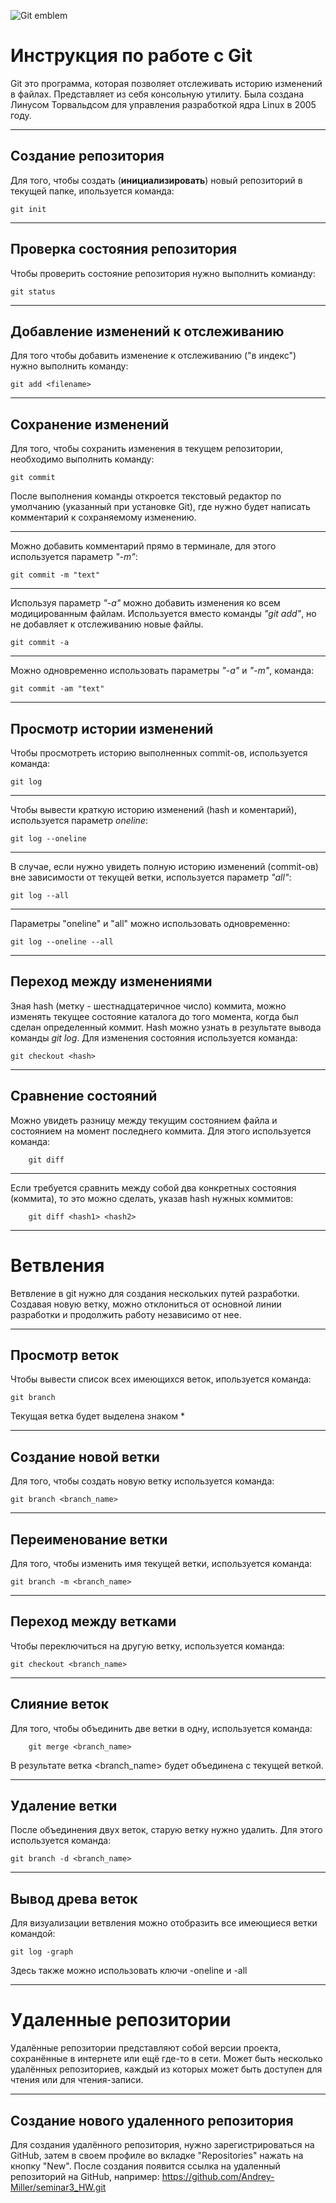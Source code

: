![Git emblem](gitpic.jpg)
# Инструкция по работе с Git

Git это программа, которая позволяет отслеживать историю изменений в файлах. Представляет из себя консольную утилиту. Была создана Линусом Торвальдсом для управления разработкой ядра Linux в 2005 году.

---

## Создание репозитория

Для того, чтобы создать (**инициализировать**) новый репозиторий в текущей папке, ипользуется команда:

    git init

---

## Проверка состояния репозитория

Чтобы проверить состояние репозитория нужно выполнить комианду: 

    git status

---

## Добавление изменений к отслеживанию

Для того чтобы добавить изменение к отслеживанию ("в индекс") нужно выполнить команду:

    git add <filename>

---

## Сохранение изменений

Для того, чтобы сохранить изменения в текущем репозитории, необходимо выполнить команду: 

    git commit

После выполнения команды откроется текстовый редактор по умолчанию (указанный при установке Git), где нужно будет написать комментарий к сохраняемому изменению.

---

Можно добавить комментарий прямо в терминале, для этого используется параметр *"-m"*:

    git commit -m "text"

---
Используя параметр *"-а"* можно добавить изменения ко всем модицированным файлам. Используется вместо команды *"git add"*, но не добавляет к отслеживанию новые файлы.

    git commit -a

---

Можно одновременно использовать параметры *"-a"* и *"-m"*, команда:

    git commit -am "text"

---

## Просмотр истории изменений

Чтобы просмотреть историю выполненных commit-ов, используется команда:

    git log

---
Чтобы вывести краткую историю изменений (hash и коментарий), используется параметр *oneline*:

    git log --oneline

---
В случае, если нужно увидеть полную историю изменений (commit-ов) вне зависимости от текущей ветки, используется параметр *"all"*:

    git log --all

---
Параметры "oneline" и "all" можно использовать одновременно:

    git log --oneline --all

---

## Переход между изменениями

Зная hash (метку - шестнадцатеричное число) коммита, можно изменять текущее состояние каталога до того момента, когда был сделан определенный коммит. Hash можно узнать в результате вывода команды *git log*. Для изменения состояния используется команда:

    git checkout <hash>

---

## Сравнение состояний

Можно увидеть разницу между текущим состоянием файла и состоянием на момент последнего коммита. Для этого используется команда:

        git diff

---

Если требуется сравнить между собой два конкретных состояния (коммита), то это можно сделать, указав hash нужных коммитов:

        git diff <hash1> <hash2>

---

# Ветвления

Ветвление в git нужно для создания нескольких путей разработки. Создавая новую ветку, можно отклониться от основной линии разработки и продолжить работу независимо от нее.

---

## Просмотр веток

Чтобы вывести список всех имеющихся веток, ипользуется команда:

	git branch
	
Текущая ветка будет выделена знаком *

---

## Создание новой ветки

Для того, чтобы создать новую ветку используется команда:
	
	git branch <branch_name>
	
---

## Переименование ветки

Для того, чтобы изменить имя текущей ветки, используется команда:

	git branch -m <branch_name>
	
---

## Переход между ветками

Чтобы переключиться на другую ветку, используется команда:

	git checkout <branch_name>
	
---

## Слияние веток

Для того, чтобы объединить две ветки в одну, используется команда:

		git merge <branch_name>
		
В результате ветка <branch_name> будет объединена с текущей веткой.

---

## Удаление ветки

После объединения двух веток, старую ветку нужно удалить. Для этого используется команда:

	git branch -d <branch_name>
	
---

## Вывод древа веток

Для визуализации ветвления можно отобразить все имеющиеся ветки командой:

	git log -graph
	
Здесь также можно использовать ключи -oneline и -all

---


# Удаленные репозитории

Удалённые репозитории представляют собой версии проекта, сохранённые в интернете или ещё где-то в сети. Может быть несколько удалённых репозиториев, каждый из которых может быть доступен для чтения или для чтения-записи.

---
## Создание нового удаленного репозитория

Для создания удалённого репозитория, нужно зарегистрироваться на GitHub, затем в своем профиле во вкладке "Repositories" нажать на кнопку "New". После создания появится ссылка на удаленный репозиторий на GitHub, например: https://github.com/Andrey-Miller/seminar3_HW.git